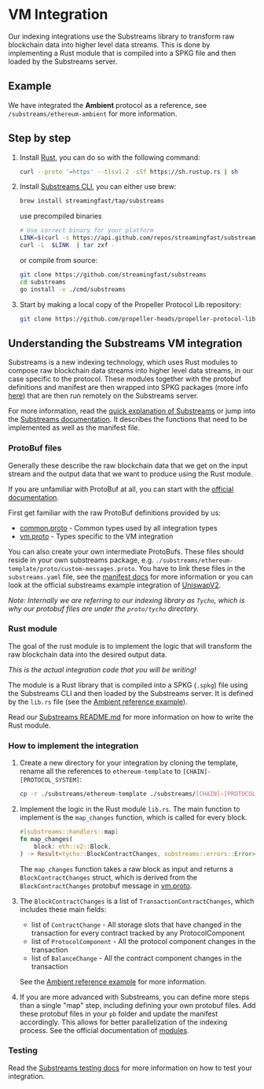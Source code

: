 # VM Integration

Our indexing integrations use the Substreams library to transform raw blockchain data into higher level data streams. This is done by implementing a Rust module that is compiled into a SPKG file and then loaded by the Substreams server.

## Example

We have integrated the **Ambient** protocol as a reference, see `/substreams/ethereum-ambient` for more information.

## Step by step

1. Install [Rust](https://www.rust-lang.org/tools/install), you can do so with the following command:

    ```bash
    curl --proto '=https' --tlsv1.2 -sSf https://sh.rustup.rs | sh
    ```

1. Install [Substreams CLI](https://substreams.streamingfast.io/getting-started/installing-the-cli), you can either use brew:

    ```bash
    brew install streamingfast/tap/substreams
    ```
    use precompiled binaries
    ```bash
    # Use correct binary for your platform
    LINK=$(curl -s https://api.github.com/repos/streamingfast/substreams/releases/latest | awk '/download.url.*linux/ {print $2}' | sed 's/"//g')
    curl -L  $LINK  | tar zxf -
    ```
    or compile from source:
    ```bash
    git clone https://github.com/streamingfast/substreams
    cd substreams
    go install -v ./cmd/substreams
    ```

1. Start by making a local copy of the Propeller Protocol Lib repository:
    ```bash
    git clone https://github.com/propeller-heads/propeller-protocol-lib
    ```

## Understanding the Substreams VM integration

Substreams is a new indexing technology, which uses Rust modules to compose raw blockchain data streams into higher level data streams, in our case specific to the protocol. These modules together with the protobuf definitions and manifest are then wrapped into SPKG packages (more info [here](https://substreams.streamingfast.io/quick-access/glossary#spkg-.spkg)) that are then run remotely on the Substreams server.

For more information, read the [quick explanation of Substreams](https://thegraph.com/docs/en/substreams/) or jump into the [Substreams documentation](https://substreams.streamingfast.io/). It describes the functions that need to be implemented as well as the manifest file.

### ProtoBuf files

Generally these describe the raw blockchain data that we get on the input stream and the output data that we want to produce using the Rust module.

If you are unfamiliar with ProtoBuf at all, you can start with the [official documentation](https://protobuf.dev/overview/).

First get familiar with the raw ProtoBuf definitions provided by us:
- [common.proto](../../../proto/tycho/evm/v1/common.proto) - Common types used by all integration types
- [vm.proto](../../../proto/tycho/evm/v1/vm.proto) - Types specific to the VM integration

You can also create your own intermediate ProtoBufs. These files should reside in your own substreams package, e.g. `./substreams/ethereum-template/proto/custom-messages.proto`. You have to link these files in the `substreams.yaml` file, see the [manifest docs](https://substreams.streamingfast.io/developers-guide/creating-your-manifest) for more information or you can look at the official substreams example integration of [UniswapV2](https://github.com/messari/substreams/blob/master/uniswap-v2/substreams.yaml#L20-L22).

*Note: Internally we are referring to our indexing library as `Tycho`, which is why our protobuf files are under the `proto/tycho` directory.*

### Rust module

The goal of the rust module is to implement the logic that will transform the raw blockchain data into the desired output data. 

*This is the actual integration code that you will be writing!*

The module is a Rust library that is compiled into a SPKG (`.spkg`) file using the Substreams CLI and then loaded by the Substreams server. It is defined by the `lib.rs` file (see the [Ambient reference example](../../../substreams/ethereum-ambient/src/lib.rs)).

Read our [Substreams README.md](../../../substreams/README.md) for more information on how to write the Rust module.

### How to implement the integration

1. Create a new directory for your integration by cloning the template, rename all the references to `ethereum-template` to `[CHAIN]-[PROTOCOL_SYSTEM]`:

    ```bash
    cp -r ./substreams/ethereum-template ./substreams/[CHAIN]-[PROTOCOL_SYSTEM]
    ```
1. Implement the logic in the Rust module `lib.rs`. The main function to implement is the `map_changes` function, which is called for every block. 
    
    ```rust
    #[substreams::handlers::map]
    fn map_changes(
        block: eth::v2::Block,
    ) -> Result<tycho::BlockContractChanges, substreams::errors::Error> {}
    ```
    The `map_changes` function takes a raw block as input and returns a `BlockContractChanges` struct, which is derived from the `BlockContractChanges` protobuf message in [vm.proto](../../../proto/tycho/evm/v1/vm.proto). 


1. The `BlockContractChanges` is a list of `TransactionContractChanges`, which includes these main fields:
    - list of `ContractChange` - All storage slots that have changed in the transaction for every contract tracked by any ProtocolComponent
    - list of `ProtocolComponent` - All the protocol component changes in the transaction
    - list of `BalanceChange` - All the contract component changes in the transaction

    See the [Ambient reference example](../../../substreams/ethereum-ambient/src/lib.rs) for more information.

1. If you are more advanced with Substreams, you can define more steps than a single "map" step, including defining your own protobuf files. Add these protobuf files in your `pb` folder and update the manifest accordingly. This allows for better parallelization of the indexing process. See the official documentation of [modules](https://substreams.streamingfast.io/concepts-and-fundamentals/modules#modules-basics-overview).

### Testing

Read the [Substreams testing docs](../../../substreams/README.md#testing-your-implementation) for more information on how to test your integration.
